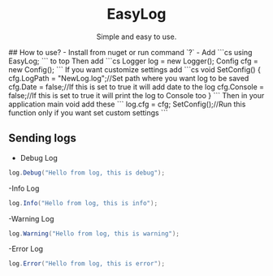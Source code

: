 <h1 align="center">
  EasyLog
</h1>
<p align="center">
  Simple and easy to use.
</p>
## How to use?
- Install from nuget or run command `?`
- Add ```cs
using EasyLog;
```
to top
Then add
```cs
Logger log = new Logger();
Config cfg = new Config();
```
If you want customize settings add
```cs
void SetConfig()
{
  cfg.LogPath = "NewLog.log";//Set path where you want log to be saved
  cfg.Date = false;//If this is set to true it will add date to the log
  cfg.Console = false;//If this is set to true it will print the log to Console too
}
```
Then in your application main void add these
```
log.cfg = cfg;
SetConfig();//Run this function only if you want set custom settings
```

## Sending logs
- Debug Log
```cs
log.Debug("Hello from log, this is debug");
```

-Info Log
```cs
log.Info("Hello from log, this is info");
```

-Warning Log
```cs
log.Warning("Hello from log, this is warning");
```

-Error Log
```cs
log.Error("Hello from log, this is error");
```
